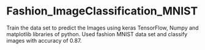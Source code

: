 # Fashion_ImageClassification_MNIST
Train the data set to predict the Images using  keras TensorFlow, Numpy and matplotlib libraries of python. Used fashion MNIST data set and classify images with accuracy of 0.87.   
